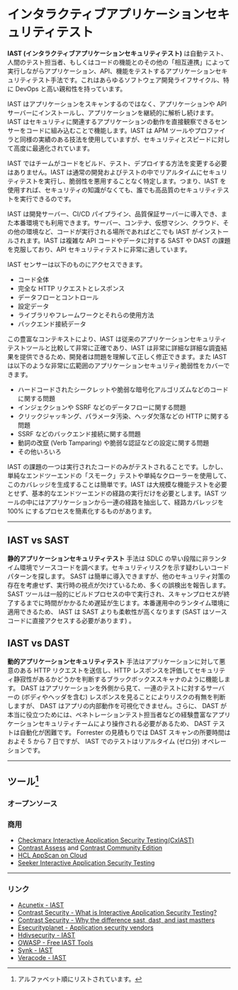 # インタラクティブアプリケーションセキュリティテスト

**IAST (インタラクティブアプリケーションセキュリティテスト)** は自動テスト、人間のテスト担当者、もしくはコードの機能とのその他の「相互連携」によって実行しながらアプリケーション、API、機能をテストするアプリケーションセキュリティテスト手法です。これはあらゆるソフトウェア開発ライフサイクル、特に DevOps と高い親和性を持っています。

IAST はアプリケーションをスキャンするのではなく、アプリケーションや API サーバーにインストールし、アプリケーションを継続的に解析し続けます。IAST はセキュリティに関連するアプリケーションの動作を直接観察できるセンサーをコードに組み込むことで機能します。IAST は APM ツールやプロファイラと同様の実績のある技法を使用していますが、セキュリティとスピードに対して高度に最適化されています。

IAST ではチームがコードをビルド、テスト、デプロイする方法を変更する必要はありません。IAST は通常の開発およびテストの中でリアルタイムにセキュリティテストを実行し、脆弱性を悪用することなく特定します。つまり、IAST を使用すれば、セキュリティの知識がなくても、誰でも高品質のセキュリティテストを実行できるのです。

IAST は開発サーバー、CI/CD パイプライン、品質保証サーバーに導入でき、また本番環境でも利用できます。サーバー、コンテナ、仮想マシン、クラウド、その他の環境など、コードが実行される場所であればどこでも IAST がインストールされます。IAST は複雑な API コードやデータに対する SAST や DAST の課題を克服しており、API セキュリティテストに非常に適しています。

IAST センサーは以下のものにアクセスできます。

- コード全体
- 完全な HTTP リクエストとレスポンス
- データフローとコントロール
- 設定データ
- ライブラリやフレームワークとそれらの使用方法
- バックエンド接続データ

この豊富なコンテキストにより、IAST は従来のアプリケーションセキュリティテストツールと比較して非常に正確であり、IAST は非常に詳細な詳細な調査結果を提供できるため、開発者は問題を理解して正しく修正できます。また IAST は以下のような非常に広範囲のアプリケーションセキュリティ脆弱性をカバーできます。

- ハードコードされたシークレットや脆弱な暗号化アルゴリズムなどのコードに関する問題
- インジェクションや SSRF などのデータフローに関する問題
- クリックジャッキング、パラメータ汚染、ヘッダ欠落などの HTTP に関する問題
- SSRF などのバックエンド接続に関する問題
- 動詞の改竄 (Verb Tamparing) や脆弱な認証などの設定に関する問題
- その他いろいろ

IAST の課題の一つは実行されたコードのみがテストされることです。しかし、単純なエンドツーエンドの「スモーク」テストや単純なクローラーを使用して、このカバレッジを生成することは簡単です。IAST は大規模な機能テストを必要とせず、基本的なエンドツーエンドの経路の実行だけを必要とします。IAST ツールの中にはアプリケーションから一連の経路を抽出して、経路カバレッジを 100% にするプロセスを簡素化するものがあります。

---

## IAST vs SAST

**静的アプリケーションセキュリティテスト** 手法は SDLC の早い段階に非ランタイム環境でソースコードを調べます。セキュリティリスクを示す疑わしいコードパターンを探します。 SAST は簡単に導入できますが、他のセキュリティ対策の存在を考慮せず、実行時の視点が欠けているため、多くの誤検出を報告します。 SAST ツールは一般的にビルドプロセスの中で実行され、スキャンプロセスが終了するまでに時間がかかるため遅延が生じます。本番運用中のランタイム環境に適用できるため、 IAST は SAST よりも柔軟性が高くなります (SAST はソースコードに直接アクセスする必要があります) 。

## IAST vs DAST

**動的アプリケーションセキュリティテスト** 手法はアプリケーションに対して悪意のある HTTP リクエストを送信し、HTTP レスポンスを評価してセキュリティ静寂性があるかどうかを判断するブラックボックススキャナのように機能します。 DAST はアプリケーションを外側から見て、一連のテストに対するサーバーの (ボディやヘッダを含む) レスポンスを見ることによりリスクの有無を判断しますが、 DAST はアプリの内部動作を可視化できません。さらに、 DAST が本当に役立つためには、ペネトレーションテスト担当者などの経験豊富なアプリケーションセキュリティチームにより操作される必要があるため、 DAST テストは自動化が困難です。 Forrester の見積もりでは DAST スキャンの所要時間はおよそ 5 から 7 日ですが、 IAST でのテストはリアルタイム (ゼロ分) オペレーションです。

---

## ツール[^1]

### オープンソース

### 商用

- [Checkmarx Interactive Application Security Testing(CxIAST)](https://www.checkmarx.com/products/interactive-application-security-testing/)
- [Contrast Assess](https://www.contrastsecurity.com/contrast-assess) and [Contrast Community Edition](https://www.contrastsecurity.com/contrast-community-edition)
- [HCL AppScan on Cloud](https://cloud.appscan.com)
- [Seeker Interactive Application Security Testing](https://www.synopsys.com/software-integrity/security-testing/interactive-application-security-testing.html)

---

### リンク

- [Acunetix - IAST](https://www.acunetix.com/blog/web-security-zone/what-is-iast-interactive-application-security-testing/)
- [Contrast Security - What is Interactive Application Security Testing?](https://www.contrastsecurity.com/knowledge-hub/glossary/interactive-application-security-testing)
- [Contrast Security - Why the difference sast, dast, and iast mastters](https://www.contrastsecurity.com/security-influencers/why-the-difference-between-sast-dast-and-iast-matters)
- [Esecurityplanet - Application security vendors](https://www.esecurityplanet.com/products/application-security-vendors/)
- [Hdivsecurity - IAST](https://hdivsecurity.com/bornsecure/what-is-iast-interactive-application-security-testing/)
- [OWASP - Free IAST Tools](https://owasp.org/www-community/Free_for_Open_Source_Application_Security_Tools#:~:text=open%20source%20projects.-,IAST%20Tools,-IAST%20tools%20are)
- [Synk - IAST](https://snyk.io/learn/iast-interactive-application-security-testing/)
- [Veracode - IAST](https://www.veracode.com/security/interactive-application-security-testing-iast)

[^1]: アルファベット順にリストされています。
